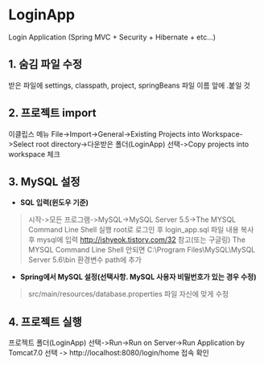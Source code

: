 # LoginApp
Login Application (Spring MVC + Security + Hibernate + etc...)

## 1. 숨김 파일 수정
받은 파일에 settings, classpath, project, springBeans 파일 이름 앞에 .붙일 것

## 2. 프로젝트 import
이클립스 메뉴 File->Import->General->Existing Projects into Workspace->Select root directory->다운받은 폴더(LoginApp) 선택->Copy projects into workspace 체크

## 3. MySQL 설정
- **SQL 입력(윈도우 기준)**
> 시작->모든 프로그램->MySQL->MySQL Server 5.5->The MYSQL Command Line Shell 실행
root로 로그인 후 login_app.sql 파일 내용 복사 후 mysql에 입력
http://ishyeok.tistory.com/32 참고(또는 구글링)
> The MYSQL Command Line Shell 안되면 C:\Program Files\MySQL\MySQL Server 5.6\bin 환경변수 path에 추가
- **Spring에서 MySQL 설정(선택사항. MySQL 사용자 비밀번호가 있는 경우 수정)**
> src/main/resources/database.properties 파일 자신에 맞게 수정

## 4. 프로젝트 실행
프로젝트 폴더(LoginApp) 선택->Run->Run on Server->Run Application by Tomcat7.0 선택 -> http://localhost:8080/login/home 접속 확인
